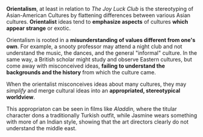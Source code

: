 **Orientalism**, at least in relation to *The Joy Luck Club* is the stereotyping of Asian-American Cultures by flattening differences between various Asian cultures. **Orientalist** ideas tend to **emphasize aspects** of cultures **which appear strange** or exotic.

Orientalism is rooted in a **misunderstanding of values different from one's own**. For example, a snooty professor may attend a night club and not understand the music, the dances, and the general "informal" culture. In the same way, a British scholar might study and observe Eastern cultures, but come away with misconceived ideas, **failing to understand the backgrounds and the history** from which the culture came.

When the orientalist misconceives ideas about many cultures, they may *simplify* and merge cultural ideas into an **appropriated, stereotypical worldview**.

This appropriaton can be seen in films like *Aladdin*, where the titular character dons a traditionally Turkish outfit, while Jasmine wears something with more of an Indian style, showing that the art directors clearly do not understand the middle east.
